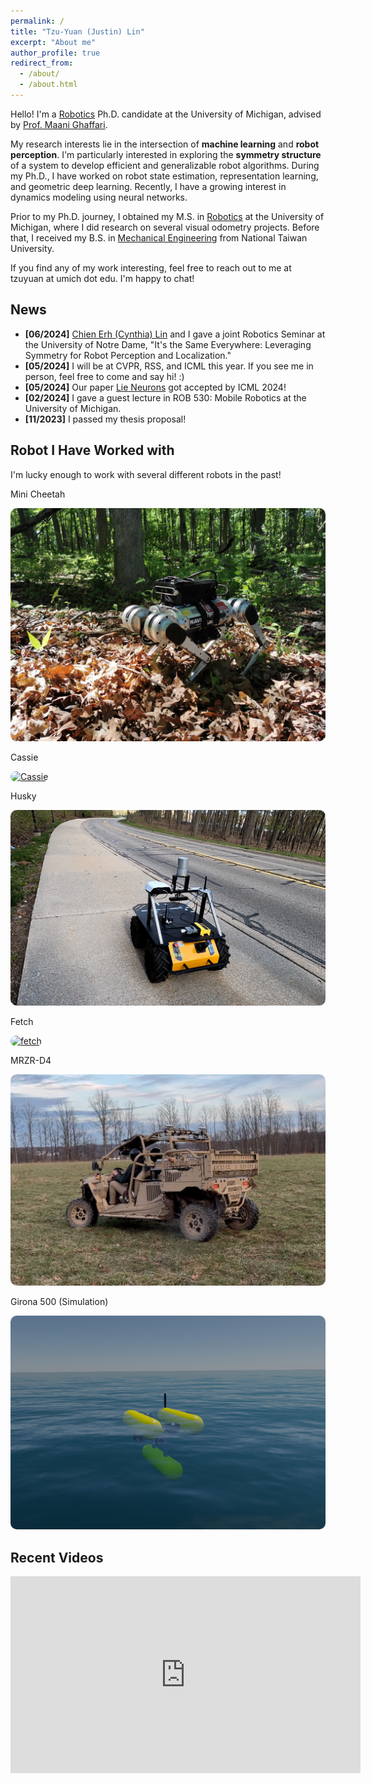 ```yaml
---
permalink: /
title: "Tzu-Yuan (Justin) Lin"
excerpt: "About me"
author_profile: true
redirect_from: 
  - /about/
  - /about.html
---
```

Hello! I'm a [Robotics](https://robotics.umich.edu/) Ph.D. candidate at the University of Michigan, advised by [Prof. Maani Ghaffari](https://name.engin.umich.edu/people/ghaffari-maani/). 

My research interests lie in the intersection of <b>machine learning</b> and <b>robot perception</b>. I'm particularly interested in exploring the <b>symmetry structure</b> of a system to develop efficient and generalizable robot algorithms. During my Ph.D., I have worked on robot state estimation, representation learning, and geometric deep learning. Recently, I have a growing interest in dynamics modeling using neural networks.

Prior to my Ph.D. journey, I obtained my M.S. in [Robotics](https://robotics.umich.edu/) at the University of Michigan, where I did research on several visual odometry projects. Before that, I received my B.S. in [Mechanical Engineering](http://www.me.ntu.edu.tw/main.php?site_id=1) from National Taiwan University. 

If you find any of my work interesting, feel free to reach out to me at tzuyuan at umich dot edu. I'm happy to chat!

## News
* **[06/2024]** [Chien Erh (Cynthia) Lin](https://sites.google.com/view/chien-erh-lin/) and I gave a joint Robotics Seminar at the University of Notre Dame, "It's the Same Everywhere: Leveraging Symmetry for Robot Perception and Localization."
* **[05/2024]** I will be at CVPR, RSS, and ICML this year. If you see me in person, feel free to come and say hi! :) 
* **[05/2024]** Our paper [Lie Neurons](https://arxiv.org/abs/2310.04521) got accepted by ICML 2024!
* **[02/2024]** I gave a guest lecture in ROB 530: Mobile Robotics at the University of Michigan.
* **[11/2023]** I passed my thesis proposal!

## Robot I Have Worked with
I'm lucky enough to work with several different robots in the past!

<div class="page__lead">
    <div class="page__content">
    <!-- <b>Robot I Have Worked with</b>
      <p>I have the privilege to work with several different robots in the past! </p> -->
        <div class="feature-block">
            <div>
                Mini Cheetah
                <p>
                    <a href="https://www.naverlabs.com/mini-cheetah" target="_blank"><img src="./images/minicheetah_forest.jpg" alt="MITMiniCheetah" style="border-radius:10px"></a>
                </p>
                <!--<p>
                    The MIT MiniCheetah is a quadrupedal robot designed and developed by the Massachusetts Institute of Technology's Biomimetic Robotics Laboratory.
                </p>-->
            </div>
            <div>
                Cassie
                <p>
                   <a href="https://spectrum.ieee.org/agility-robotics-introduces-cassie-a-dynamic-and-talented-robot-delivery-ostrich" target="_blank"><img src="./images/cassieblue.png" alt="Cassie" style="border-radius:10px"></a>
                </p>
                <!--<p>
                    The Husky robot is a wheeled mobile robot platform designed and manufactured by Clearpath Robotics, a Canadian robotics company.
                </p>-->
            </div>
            <div>
                Husky
                <p>
                   <a href="https://clearpathrobotics.com/husky-unmanned-ground-vehicle-robot/" target="_blank"><img src="./images/husky.png" alt="Husky" style="border-radius:10px"></a>
                </p>
                <!--<p>
                    The Husky robot is a wheeled mobile robot platform designed and manufactured by Clearpath Robotics, a Canadian robotics company.
                </p>-->
            </div>
            <div>
                Fetch
                <p>
                    <a href="https://fetchrobotics.com/" target="_blank"><img src="./images/fetch.jpg" alt="fetch" style="border-radius:10px"></a>
                </p>
                <!--<p>
                    The Unitree Go1 is a quadruped robot designed and manufactured by Unitree Robotics.
                </p>-->
            </div>
            <div>
                MRZR-D4
                <p>
                    <a href="https://military.polaris.com/en-us/mrzr/" target="_blank"><img src="./images/MRZR_D4.png" alt="MRZR" style="border-radius:10px"></a>
                </p>
                <!--<p>
                    The Unitree Go1 is a quadruped robot designed and manufactured by Unitree Robotics.
                </p>-->
            </div>
            <div>
                Girona 500 (Simulation)
                <p>
                    <a href="https://iquarobotics.com/girona-500-auv" target="_blank"><img src="./images/stonefish.png" alt="MRZR" style="border-radius:10px"></a>
                </p>
                <!--<p>
                    The Unitree Go1 is a quadruped robot designed and manufactured by Unitree Robotics.
                </p>-->
            </div>
            <!-- <p class="small">
                Additional Information here.
            </p> -->
    </div>
</div>
</div>


## Recent Videos
<iframe width="560" height="315" src="https://www.youtube.com/embed/a1zfHa-xmgo?si=Ky-sch9dn_wRSr7O" title="YouTube video player" frameborder="0" allow="accelerometer; autoplay; clipboard-write; encrypted-media; gyroscope; picture-in-picture; web-share" allowfullscreen></iframe>

